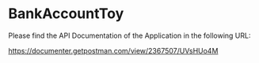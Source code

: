 # BankAccountToy

Please find the API Documentation of the Application in the following URL:

https://documenter.getpostman.com/view/2367507/UVsHUo4M
